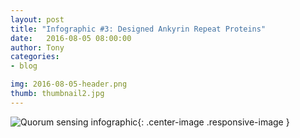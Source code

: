 ```yaml
---
layout: post
title: "Infographic #3: Designed Ankyrin Repeat Proteins"
date:   2016-08-05 08:00:00
author: Tony
categories: 
- blog

img: 2016-08-05-header.png
thumb: thumbnail2.jpg
---
```


![Quorum sensing infographic](https://raw.githubusercontent.com/mgem/mgem.github.io/master/img/blog/post_content/2016-08-05/Infographic1-04.png){: .center-image .responsive-image }

